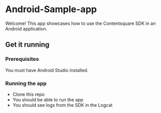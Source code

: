 # Android-Sample-app

Welcome! This app showcases how to use the Contentsquare SDK in an Android application.

## Get it running

### Prerequisites
You must have Android Studio installed.

### Running the app
* Clone this repo
* You should be able to run the app
* You should see logs from the SDK in the Logcat
